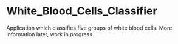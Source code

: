 # White_Blood_Cells_Classifier

Application which classifies five groups of white blood cells. More information later, work in progress.
